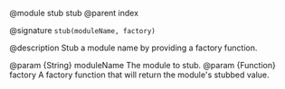 @module stub stub
@parent index

@signature `stub(moduleName, factory)`

@description Stub a module name by providing a factory function.

@param {String} moduleName The module to stub.
@param {Function} factory A factory function that will return the module's stubbed value.
